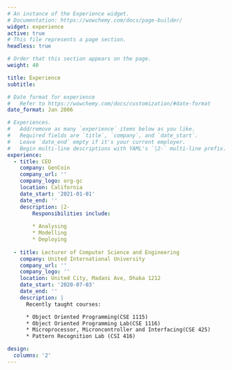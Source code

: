 ```yaml
---
# An instance of the Experience widget.
# Documentation: https://wowchemy.com/docs/page-builder/
widget: experience
active: true
# This file represents a page section.
headless: true

# Order that this section appears on the page.
weight: 40

title: Experience
subtitle:

# Date format for experience
#   Refer to https://wowchemy.com/docs/customization/#date-format
date_format: Jan 2006

# Experiences.
#   Add/remove as many `experience` items below as you like.
#   Required fields are `title`, `company`, and `date_start`.
#   Leave `date_end` empty if it's your current employer.
#   Begin multi-line descriptions with YAML's `|2-` multi-line prefix.
experience:
  - title: CEO
    company: GenCoin
    company_url: ''
    company_logo: org-gc
    location: California
    date_start: '2021-01-01'
    date_end: ''
    description: |2-
        Responsibilities include:
        
        * Analysing
        * Modelling
        * Deploying
        
  - title: Lecturer of Computer Science and Engineering
    company: United International University
    company_url: ''
    company_logo: ''
    location: United City, Madani Ave, Dhaka 1212
    date_start: '2020-07-03'
    date_end: ''
    description: |
      Recently taught courses:

      * Object Oriented Programming(CSE 1115)
      * Object Oriented Programming Lab(CSE 1116)
      * Microprocessor, Microncontroller and Interfacing(CSE 425)
      * Pattern Recognition Lab (CSI 416)

design:
  columns: '2'
---
```

